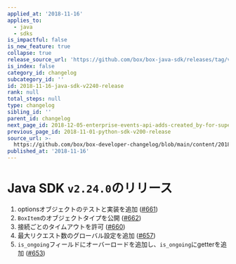 ```yaml
---
applied_at: '2018-11-16'
applies_to:
  - java
  - sdks
is_impactful: false
is_new_feature: true
collapse: true
release_source_url: 'https://github.com/box/box-java-sdk/releases/tag/v2.24.0'
is_index: false
category_id: changelog
subcategory_id: ''
id: 2018-11-16-java-sdk-v2240-release
rank: null
total_steps: null
type: changelog
sibling_id: ''
parent_id: changelog
next_page_id: 2018-12-05-enterprise-events-api-adds-created_by-for-supervisors
previous_page_id: 2018-11-01-python-sdk-v200-release
source_url: >-
  https://github.com/box/box-developer-changelog/blob/main/content/2018/11-16-java-sdk-v2240-release.md
published_at: '2018-11-16'
---
```

# Java SDK `v2.24.0`のリリース

1. optionsオブジェクトのテストと実装を追加 ([#661](https://github.com/box/box-java-sdk/pull/661))
2. `BoxItem`のオブジェクトタイプを公開 ([#662](https://github.com/box/box-java-sdk/pull/662))
3. 接続ごとのタイムアウトを許可 ([#660](https://github.com/box/box-java-sdk/pull/660))
4. 最大リクエスト数のグローバル設定を追加 ([#657](https://github.com/box/box-java-sdk/pull/657))
5. `is_ongoing`フィールドにオーバーロードを追加し、`is_ongoing`にgetterを追加 ([#653](https://github.com/box/box-java-sdk/pull/653))
